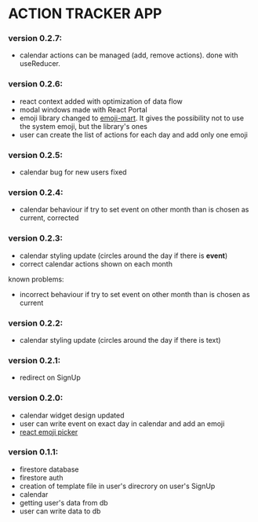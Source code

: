 # ACTION TRACKER APP

### version 0.2.7:

- calendar actions can be managed (add, remove actions). done with useReducer.

### version 0.2.6:

- react context added with optimization of data flow
- modal windows made with React Portal
- emoji library changed to [emoji-mart](https://github.com/missive/emoji-mart). It gives the possibility not to use the system emoji, but the library's ones
- user can create the list of actions for each day and add only one emoji

### version 0.2.5:

- calendar bug for new users fixed

### version 0.2.4:

- calendar behaviour if try to set event on other month than is chosen as current, corrected

### version 0.2.3:

- calendar styling update (circles around the day if there is **event**)
- correct calendar actions shown on each month

known problems:

- incorrect behaviour if try to set event on other month than is chosen as current

### version 0.2.2:

- calendar styling update (circles around the day if there is text)

### version 0.2.1:

- redirect on SignUp

### version 0.2.0:

- calendar widget design updated
- user can write event on exact day in calendar and add an emoji
- [react emoji picker](https://www.npmjs.com/package/emoji-picker-react)

### version 0.1.1:

- firestore database
- firestore auth
- creation of template file in user's direcrory on user's SignUp
- calendar
- getting user's data from db
- user can write data to db
